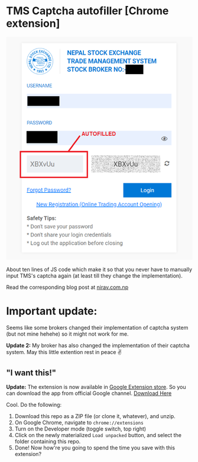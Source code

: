 # TMS Captcha autofiller [Chrome extension]

![screenshot of this project](screenshot.png)

About ten lines of JS code which make it so that you never have to manually input TMS's captcha again (at least till they change the implementation).

Read the corresponding blog post at [nirav.com.np](https://nirav.com.np/2021/05/22/the-tms-website-sucks-so-i-made-a-captcha-autofiller.html)

# Important update: 

Seems like some brokers changed their implementation of captcha system (but not mine hehehe) so it might not work for me.

**Update 2:** My broker has also changed the implementation of their captcha system. May this little extention rest in peace ✌️

## "I want this!"

**Update:** The extension is now available in [Google Extension store](https://chrome.google.com/webstore/detail/tms-captcha-autofiller/bbnmlbcjjojlcigkphmancneeplopmhg). So you can download the app from official Google channel. [Download Here](https://chrome.google.com/webstore/detail/tms-captcha-autofiller/bbnmlbcjjojlcigkphmancneeplopmhg)

Cool. Do the following:

1. Download this repo as a ZIP file (or clone it, whatever), and unzip.
2. On Google Chrome, navigate to `chrome://extensions`
3. Turn on the Developer mode (toggle switch, top right)
4. Click on the newly materialized `Load unpacked` button, and select the folder containing this repo.
5. Done! Now how're you going to spend the time you save with this extension?
